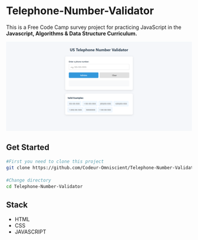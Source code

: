 # Telephone-Number-Validator

This is a Free Code Camp survey project for practicing JavaScript in the **Javascript, Algorithms & Data Structure Curriculum.**

![Home image](./Tel-Number-Validator-Screenshot.png)

## Get Started

```bash
#First you need to clone this project
git clone https://github.com/Codeur-Omniscient/Telephone-Number-Validator.git

#Change directory
cd Telephone-Number-Validator
```

## Stack

- HTML
- CSS
- JAVASCRIPT
